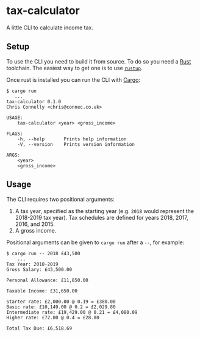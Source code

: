 # tax-calculator

A little CLI to calculate income tax.

[clap]: https://clap.rs/

## Setup

To use the CLI you need to build it from source. To do so you need a [Rust] toolchain. The easiest
way to get one is to use [`rustup`].

Once rust is installed you can run the CLI with [Cargo]:

```
$ cargo run
   ...
tax-calculator 0.1.0
Chris Connelly <chris@connec.co.uk>

USAGE:
    tax-calculator <year> <gross_income>

FLAGS:
    -h, --help       Prints help information
    -V, --version    Prints version information

ARGS:
    <year>
    <gross_income>
```

[Rust]: https://www.rust-lang.org/
[`rustup`]: https://rustup.rs
[Cargo]: https://doc.rust-lang.org/cargo/

## Usage

The CLI requires two positional arguments:

1. A tax year, specified as the starting year (e.g. `2018` would represent the 2018-2019 tax year).
   Tax schedules are defined for years 2018, 2017, 2016, and 2015.
2. A gross income.

Positional arguments can be given to `cargo run` after a `--`, for example:

```
$ cargo run -- 2018 £43,500
    ...
Tax Year: 2018-2019
Gross Salary: £43,500.00

Personal Allowance: £11,850.00

Taxable Income: £31,650.00

Starter rate: £2,000.00 @ 0.19 = £380.00
Basic rate: £10,149.00 @ 0.2 = £2,029.80
Intermediate rate: £19,429.00 @ 0.21 = £4,080.09
Higher rate: £72.00 @ 0.4 = £28.80

Total Tax Due: £6,518.69
```
